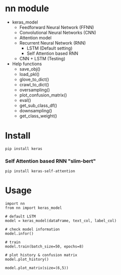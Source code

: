 # nn module
- keras_model
    - Feedforward Neural Network (FFNN)
    - Convolutional Neural Networks (CNN)
    - Attention model
    - Recurrent Neural Network (RNN)
        - LSTM (Default setting)
        - Self Attention based RNN
    - CNN + LSTM (Testing)
- Help functions
    - save_obj()
    - load_pkl()
    - glove_to_dict()
    - crawl_to_dict()
    - oversampling()
    - plot_confusion_matrix()
    - eval()
    - get_sub_class_df()
    - downsampling()
    - get_class_weight()

# Install
```
pip install keras 
```
### Self Attention based RNN "slim-bert"
```
pip install keras-self-attention
```

# Usage
```
import nn
from nn import keras_model

# default LSTM 
model = keras_model(dataFrame, text_col, label_col)

# check model information
model.infor()

# train
model.train(batch_size=50, epochs=8)

# plot history & confusion matrix
model.plot_history()

model.plot_matrix(size=(6,5))
```

